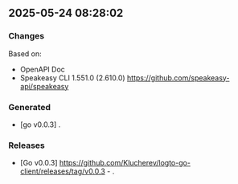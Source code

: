 

## 2025-05-24 08:28:02
### Changes
Based on:
- OpenAPI Doc  
- Speakeasy CLI 1.551.0 (2.610.0) https://github.com/speakeasy-api/speakeasy
### Generated
- [go v0.0.3] .
### Releases
- [Go v0.0.3] https://github.com/Klucherev/logto-go-client/releases/tag/v0.0.3 - .